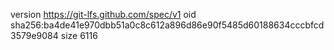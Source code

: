 version https://git-lfs.github.com/spec/v1
oid sha256:ba4de41e970dbb51a0c8c612a896d86e90f5485d60188634cccbfcd3579e9084
size 6116
